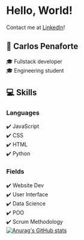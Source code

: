 # Hello, World!
Contact me at [LinkedIn](https://www.linkedin.com/in/carlos-penaforte-5798ab)!
## :raising_hand: Carlos Penaforte
 :mortar_board: Fullstack developer    
 :mortar_board: Engineering student     
## :computer: Skills
 ### Languages
 :heavy_check_mark: JavaScript   
 :heavy_check_mark: CSS   
 :heavy_check_mark: HTML   
 :heavy_check_mark: Python     
 ### Fields
 :heavy_check_mark: Website Dev    
 :heavy_check_mark: User Interface    
 :heavy_check_mark: Data Science     
 :heavy_check_mark: POO    
 :heavy_check_mark: Scrum Methodology     
[![Anurag's GitHub stats](https://github-readme-stats.vercel.app/api?username=CarlosPenaforte)](https://github.com/anuraghazra/github-readme-stats)

<!---
CarlosPenaforte/CarlosPenaforte is a ✨ special ✨ repository because its `README.md` (this file) appears on your GitHub profile.
You can click the Preview link to take a look at your changes.
--->
